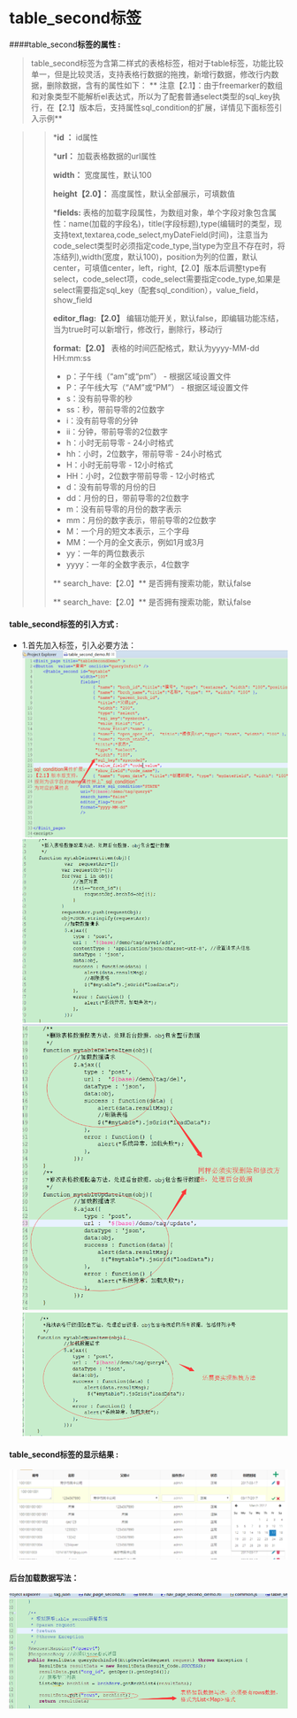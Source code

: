 # table_second**标签**

####table_second**标签的属性 :**

> table_second标签为含第二样式的表格标签，相对于table标签，功能比较单一，但是比较灵活，支持表格行数据的拖拽，新增行数据，修改行内数据，删除数据，含有的属性如下：
** 注意【2.1】：由于freemarker的数组和对象类型不能解析el表达式，所以为了配套普通select类型的sql_key执行，在【2.1】版本后，支持属性sql_condition的扩展，详情见下面标签引入示例**

>
> > ***id ：** id属性
> >
> > ***url：** 加载表格数据的url属性
> >
> > **width：** 宽度属性，默认100
> >
> > **height【2.0】：** 高度属性，默认全部展示，可填数值
> >
> > ***fields:** 表格的加载字段属性，为数组对象，单个字段对象包含属性：name(加载的字段名)，title(字段标题),type(编辑时的类型，现支持text,textarea,code_select,myDateField(时间)，注意当为code_select类型时必须指定code_type,当type为空且不存在时，将冻结列),width(宽度，默认100)，position为列的位置，默认center，可填值center，left，right,【2.0】版本后调整type有select，code_select项，code_select需要指定code_type,如果是select需要指定sql_key（配套sql_condition），value_field，show_field
> >
> > **editor_flag:【2.0】** 编辑功能开关，默认false，即编辑功能冻结，当为true时可以新增行，修改行，删除行，移动行
> >
> > **format:【2.0】** 表格的时间匹配格式，默认为yyyy-MM-dd HH:mm:ss
> > * p：子午线（“am”或“pm”） - 根据区域设置文件
> > * P：子午线大写（“AM”或“PM”） - 根据区域设置文件
> > * s：没有前导零的秒
> > * ss：秒，带前导零的2位数字
> > * i：没有前导零的分钟
> > * ii：分钟，带前导零的2位数字
> > * h：小时无前导零 - 24小时格式
> > * hh：小时，2位数字，带前导零 - 24小时格式
> > * H：小时无前导零 - 12小时格式
> > * HH：小时，2位数字带前导零 - 12小时格式
> > * d：没有前导零的月份的日
> > * dd：月份的日，带前导零的2位数字
> > * m：没有前导零的月份的数字表示
> > * mm：月份的数字表示，带前导零的2位数字
> > * M：一个月的短文本表示，三个字母
> > * MM：一个月的全文表示，例如1月或3月
> > * yy：一年的两位数表示
> > * yyyy：一年的全数字表示，4位数字
>>
>> ** search_have:【2.0】** 是否拥有搜索功能，默认false
>>
>> ** search_have:【2.0】** 是否拥有搜索功能，默认false






#### table_second标签的引入方式 :
* 1.首先加入标签，引入必要方法：
![](/assets/table_second9.png)
![](/assets/table_second10.png)
![](/assets/table_second2.png)
![](/assets/table_second3.png)

#### table_second标签的显示结果 :

![](/assets/table_second11.png)
#### 后台加载数据写法：
![](/assets/table_second5.png)

